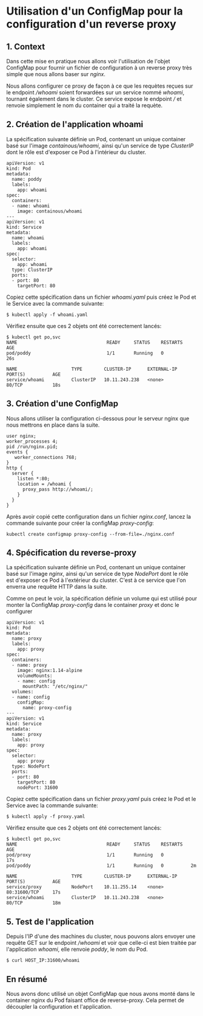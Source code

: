 # Utilisation d'un ConfigMap pour la configuration d'un reverse proxy

## 1. Context

Dans cette mise en pratique nous allons voir l'utilisation de l'objet ConfigMap pour fournir un fichier de configuration à un reverse proxy très simple que nous allons baser sur *nginx*.

Nous allons configurer ce proxy de façon à ce que les requètes reçues sur le endpoint */whoami* soient forwardées sur un service nommé *whoami*, tournant également dans le cluster. Ce service expose le endpoint */* et renvoie simplement le nom du container qui a traité la requète.

## 2. Création de l'application whoami

La spécification suivante définie un Pod, contenant un unique container basé sur l'image *containous/whoami*, ainsi qu'un service de type *ClusterIP* dont le rôle est d'exposer ce Pod à l'intérieur du cluster.


```
apiVersion: v1
kind: Pod
metadata:
  name: poddy
  labels:
    app: whoami
spec:
  containers:
  - name: whoami
    image: containous/whoami
---
apiVersion: v1
kind: Service
metadata:
  name: whoami
  labels:
    app: whoami
spec:
  selector:
    app: whoami
  type: ClusterIP
  ports:
  - port: 80
    targetPort: 80
```

Copiez cette spécification dans un fichier *whoami.yaml* puis créez le Pod et le Service avec la commande suivante:

```
$ kubectl apply -f whoami.yaml
```

Vérifiez ensuite que ces 2 objets ont été correctement lancés:

```
$ kubectl get po,svc
NAME                                 READY     STATUS    RESTARTS   AGE
pod/poddy                            1/1       Running   0          26s

NAME                    TYPE        CLUSTER-IP      EXTERNAL-IP   PORT(S)          AGE
service/whoami          ClusterIP   10.11.243.238   <none>        80/TCP           18s
```

## 3. Création d'une ConfigMap

Nous allons utiliser la configuration ci-dessous pour le serveur nginx que nous mettrons en place dans la suite.

```
user nginx;
worker_processes 4;
pid /run/nginx.pid;
events {
   worker_connections 768;
}
http {
  server {
    listen *:80;
    location = /whoami {
      proxy_pass http://whoami/;
    }
  }
}
```

Après avoir copié cette configuration dans un fichier *nginx.conf*, lancez la commande suivante pour créer la configMap *proxy-config*:

```
kubectl create configmap proxy-config --from-file=./nginx.conf
```

## 4. Spécification du reverse-proxy

La spécification suivante définie un Pod, contenant un unique container basé sur l'image *nginx*, ainsi qu'un service de type *NodePort* dont le rôle est d'exposer ce Pod à l'extérieur du cluster. C'est à ce service que l'on enverra une requête HTTP dans la suite.

Comme on peut le voir, la spécification définie un volume qui est utilisé pour monter la ConfigMap *proxy-config* dans le container *proxy* et donc le configurer

```
apiVersion: v1
kind: Pod
metadata:
  name: proxy
  labels:
    app: proxy
spec:
  containers:
  - name: proxy
    image: nginx:1.14-alpine
    volumeMounts:
    - name: config
      mountPath: "/etc/nginx/"
  volumes:
  - name: config
    configMap:
      name: proxy-config
---
apiVersion: v1
kind: Service
metadata:
  name: proxy
  labels:
    app: proxy
spec:
  selector:
    app: proxy
  type: NodePort
  ports:
  - port: 80
    targetPort: 80
    nodePort: 31600
```

Copiez cette spécification dans un fichier *proxy.yaml* puis créez le Pod et le Service avec la commande suivante:

```
$ kubectl apply -f proxy.yaml
```

Vérifiez ensuite que ces 2 objets ont été correctement lancés:

```
$ kubectl get po,svc
NAME                                 READY     STATUS    RESTARTS   AGE
pod/proxy                            1/1       Running   0          17s
pod/poddy                            1/1       Running   0          2m

NAME                    TYPE        CLUSTER-IP      EXTERNAL-IP   PORT(S)          AGE
service/proxy           NodePort    10.11.255.14    <none>        80:31600/TCP     17s
service/whoami          ClusterIP   10.11.243.238   <none>        80/TCP           18m
```

## 5. Test de l'application

Depuis l'IP d'une des machines du cluster, nous pouvons alors envoyer une requête GET sur le endpoint */whoami* et voir que celle-ci est bien traitée par l'application *whoami*, elle renvoie *poddy*, le nom du Pod.

```
$ curl HOST_IP:31600/whoami
```

## En résumé

Nous avons donc utilisé un objet ConfigMap que nous avons monté dans le container nginx du Pod faisant office de reverse-proxy. Cela permet de découpler la configuration et l'application.
